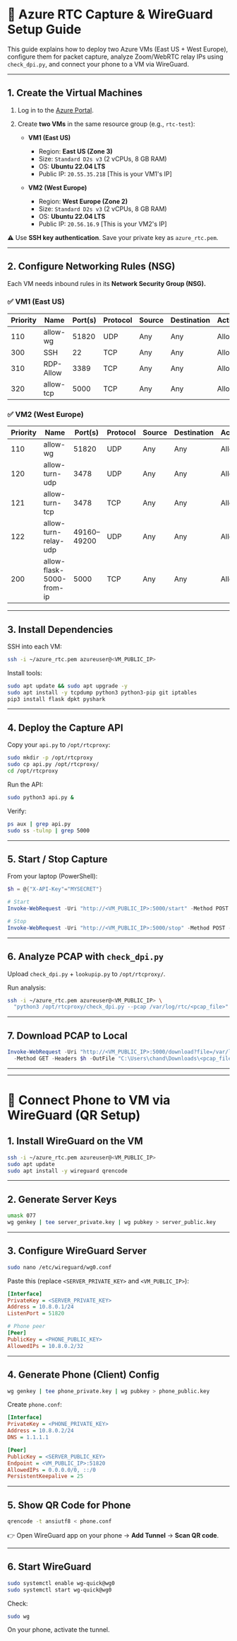 
# 📘 Azure RTC Capture & WireGuard Setup Guide

This guide explains how to deploy two Azure VMs (East US + West Europe), configure them for packet capture, analyze Zoom/WebRTC relay IPs using `check_dpi.py`, and connect your phone to a VM via WireGuard.

---

## 1. Create the Virtual Machines

1. Log in to the [Azure Portal](https://portal.azure.com).
2. Create **two VMs** in the same resource group (e.g., `rtc-test`):

   * **VM1 (East US)**

     * Region: **East US (Zone 3)**
     * Size: `Standard D2s v3` (2 vCPUs, 8 GB RAM)
     * OS: **Ubuntu 22.04 LTS**
     * Public IP: `20.55.35.218` [This is your VM1's IP]

   * **VM2 (West Europe)**

     * Region: **West Europe (Zone 2)**
     * Size: `Standard D2s v3` (2 vCPUs, 8 GB RAM)
     * OS: **Ubuntu 22.04 LTS**
     * Public IP: `20.56.16.9` [This is your VM2's IP]

⚠️ Use **SSH key authentication**. Save your private key as `azure_rtc.pem`.

---

## 2. Configure Networking Rules (NSG)

Each VM needs inbound rules in its **Network Security Group (NSG).**

### ✅ VM1 (East US)

| Priority | Name      | Port(s) | Protocol | Source | Destination | Action |
| -------- | --------- | ------- | -------- | ------ | ----------- | ------ |
| 110      | allow-wg  | 51820   | UDP      | Any    | Any         | Allow  |
| 300      | SSH       | 22      | TCP      | Any    | Any         | Allow  |
| 310      | RDP-Allow | 3389    | TCP      | Any    | Any         | Allow  |
| 320      | allow-tcp | 5000    | TCP      | Any    | Any         | Allow  |

### ✅ VM2 (West Europe)

| Priority | Name                     | Port(s)     | Protocol | Source | Destination | Action |
| -------- | ------------------------ | ----------- | -------- | ------ | ----------- | ------ |
| 110      | allow-wg                 | 51820       | UDP      | Any    | Any         | Allow  |
| 120      | allow-turn-udp           | 3478        | UDP      | Any    | Any         | Allow  |
| 121      | allow-turn-tcp           | 3478        | TCP      | Any    | Any         | Allow  |
| 122      | allow-turn-relay-udp     | 49160–49200 | UDP      | Any    | Any         | Allow  |
| 200      | allow-flask-5000-from-ip | 5000        | TCP      | Any    | Any         | Allow  |

---

## 3. Install Dependencies

SSH into each VM:

```bash
ssh -i ~/azure_rtc.pem azureuser@<VM_PUBLIC_IP>
```

Install tools:

```bash
sudo apt update && sudo apt upgrade -y
sudo apt install -y tcpdump python3 python3-pip git iptables
pip3 install flask dpkt pyshark
```

---

## 4. Deploy the Capture API

Copy your `api.py` to `/opt/rtcproxy`:

```bash
sudo mkdir -p /opt/rtcproxy
sudo cp api.py /opt/rtcproxy/
cd /opt/rtcproxy
```

Run the API:

```bash
sudo python3 api.py &
```

Verify:

```bash
ps aux | grep api.py
sudo ss -tulnp | grep 5000
```

---

## 5. Start / Stop Capture

From your laptop (PowerShell):

```powershell
$h = @{"X-API-Key"="MYSECRET"}

# Start
Invoke-WebRequest -Uri "http://<VM_PUBLIC_IP>:5000/start" -Method POST -Headers $h -Proxy $null

# Stop
Invoke-WebRequest -Uri "http://<VM_PUBLIC_IP>:5000/stop" -Method POST -Headers $h -Proxy $null
```

---

## 6. Analyze PCAP with `check_dpi.py`

Upload `check_dpi.py` + `lookupip.py` to `/opt/rtcproxy/`.

Run analysis:

```bash
ssh -i ~/azure_rtc.pem azureuser@<VM_PUBLIC_IP> \
  "python3 /opt/rtcproxy/check_dpi.py --pcap /var/log/rtc/<pcap_file>"
```

---

## 7. Download PCAP to Local

```powershell
Invoke-WebRequest -Uri "http://<VM_PUBLIC_IP>:5000/download?file=/var/log/rtc/<pcap_file>" `
  -Method GET -Headers $h -OutFile "C:\Users\chand\Downloads\<pcap_file>"
```

---
---

# 📱 Connect Phone to VM via WireGuard (QR Setup)

## 1. Install WireGuard on the VM

```bash
ssh -i ~/azure_rtc.pem azureuser@<VM_PUBLIC_IP>
sudo apt update
sudo apt install -y wireguard qrencode
```

---

## 2. Generate Server Keys

```bash
umask 077
wg genkey | tee server_private.key | wg pubkey > server_public.key
```

---

## 3. Configure WireGuard Server

```bash
sudo nano /etc/wireguard/wg0.conf
```

Paste this (replace `<SERVER_PRIVATE_KEY>` and `<VM_PUBLIC_IP>`):

```ini
[Interface]
PrivateKey = <SERVER_PRIVATE_KEY>
Address = 10.8.0.1/24
ListenPort = 51820

# Phone peer
[Peer]
PublicKey = <PHONE_PUBLIC_KEY>
AllowedIPs = 10.8.0.2/32
```

---

## 4. Generate Phone (Client) Config

```bash
wg genkey | tee phone_private.key | wg pubkey > phone_public.key
```

Create `phone.conf`:

```ini
[Interface]
PrivateKey = <PHONE_PRIVATE_KEY>
Address = 10.8.0.2/24
DNS = 1.1.1.1

[Peer]
PublicKey = <SERVER_PUBLIC_KEY>
Endpoint = <VM_PUBLIC_IP>:51820
AllowedIPs = 0.0.0.0/0, ::/0
PersistentKeepalive = 25
```

---

## 5. Show QR Code for Phone

```bash
qrencode -t ansiutf8 < phone.conf
```

👉 Open WireGuard app on your phone → **Add Tunnel** → **Scan QR code**.

---

## 6. Start WireGuard

```bash
sudo systemctl enable wg-quick@wg0
sudo systemctl start wg-quick@wg0
```

Check:

```bash
sudo wg
```

On your phone, activate the tunnel.



